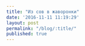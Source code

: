 ```yaml
---
title: "Из сов в жаворонки"
date: '2016-11-11 11:19:29'
layout: post
permalink: "/blog/:title/"
published: true
---
```

